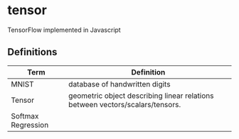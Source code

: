 # tensor
TensorFlow implemented in Javascript


## Definitions
Term | Definition
--- | ---
MNIST | database of handwritten digits
Tensor | geometric object describing linear relations between vectors/scalars/tensors.
Softmax Regression | 